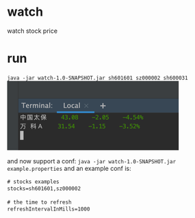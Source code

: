 # watch
watch stock price 

# run 
``
java -jar watch-1.0-SNAPSHOT.jar sh601601 sz000002 sh600031
``
![img.png](img.png)

and now support a conf:
``
java -jar watch-1.0-SNAPSHOT.jar example.properties
``
and an example conf is:
```
# stocks examples
stocks=sh601601,sz000002

# the time to refresh
refreshIntervalInMills=1000

```